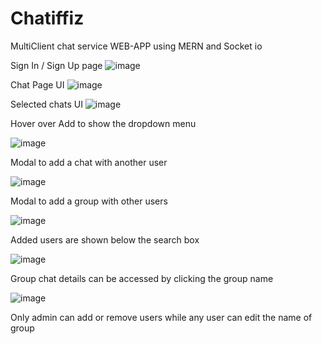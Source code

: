 # Chatiffiz
MultiClient chat service WEB-APP using MERN and Socket io

Sign In / Sign Up page
![image](https://github.com/user-attachments/assets/2bb01f8e-7b1d-4692-bd35-0159957abb56)


Chat Page UI
![image](https://github.com/user-attachments/assets/70a3d2ed-a5df-4e16-bf69-a4dd7a2d8284)

Selected chats UI
![image](https://github.com/user-attachments/assets/9d63bc3a-4fba-4f09-8fae-fb61d78acfa4)


Hover over Add to show the dropdown menu

![image](https://github.com/user-attachments/assets/c3d38266-ffb4-44ae-a516-809fe2e92a58)


Modal to add a chat with another user

![image](https://github.com/user-attachments/assets/5ec91eca-69c6-425f-96f7-ed0776902651)


Modal to add a group with other users

![image](https://github.com/user-attachments/assets/0c0c9f1b-6ff8-4291-945d-f1de1d8f8a5b)


Added users are shown below the search box

![image](https://github.com/user-attachments/assets/fdbbb367-e80f-4420-b254-e5de6e9f3968)


Group chat details can be accessed by clicking the group name

![image](https://github.com/user-attachments/assets/0591cf88-53e2-450d-ab58-dc0c3e92f2db)


Only admin can add or remove users while any user can edit the name of group